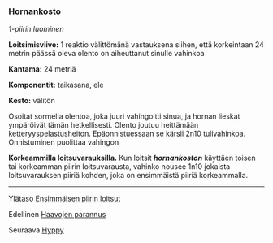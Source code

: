 ### Hornankosto

*1-piirin luominen*

**Loitsimisviive:** 1 reaktio välittömänä vastauksena siihen,
että korkeintaan 24 metrin päässä oleva olento on aiheuttanut
sinulle vahinkoa

**Kantama:** 24 metriä

**Komponentit:** taikasana, ele

**Kesto:** välitön

Osoitat sormella olentoa, joka juuri vahingoitti sinua, ja hornan
lieskat ympäröivät tämän hetkellisesti. Olento joutuu heittämään
ketteryyspelastusheiton. Epäonnistuessaan se kärsii 2n10
tulivahinkoa. Onnistuminen puolittaa vahingon

**Korkeammilla loitsuvarauksilla.** Kun loitsit ***hornankoston***
käyttäen toisen tai korkeamman piirin loitsuvarausta, vahinko
nousee 1n10 jokaista loitsuvarauksen piiriä kohden, joka on
ensimmäistä piiriä korkeammalla.

----

Ylätaso [Ensimmäisen piirin loitsut](1_piirin_loitsut)

Edellinen [Haavojen parannus](Haavojen_parannus)

Seuraava [Hyppy](Hyppy)